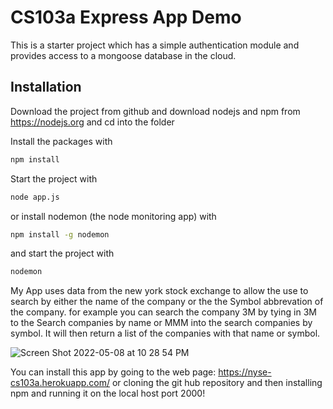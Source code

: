 # CS103a Express App Demo

This is a starter project which has a simple authentication module 
and provides access to a mongoose database in the cloud.

## Installation
Download the project from github and download nodejs and npm from https://nodejs.org
and cd into the folder

Install the packages with
``` bash
npm install
```
Start the project with
``` bash
node app.js
```
or install nodemon (the node monitoring app) with
``` bash
npm install -g nodemon
```
and start the project with
``` bash
nodemon
```

My App uses data from the new york stock exchange to allow the use to search by either the name of the company or the the Symbol abbrevation of the company. for example you can search the company 3M by tying in 3M to the Search companies by name or MMM into the search companies by symbol. It will then return a list of the companies with that name or symbol.

![Screen Shot 2022-05-08 at 10 28 54 PM](https://user-images.githubusercontent.com/90795598/167335996-117afece-58b6-417e-a539-ee0a8cd82e2b.png)


You can install this app by going to the web page: https://nyse-cs103a.herokuapp.com/ or cloning the git hub repository and then installing npm and running it on the local host port 2000!


